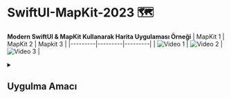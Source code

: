 # SwiftUI-MapKit-2023 🗺️
**Modern SwiftUI & MapKit Kullanarak Harita Uygulaması Örneği**
| MapKit 1 | MapKit 2 | Mapkit 3 |
|---------|---------|---------|
| ![Video 1](https://github.com/user-attachments/assets/01287560-ccf6-400b-89ab-be58d7efa810) | ![Video 2](https://github.com/user-attachments/assets/a745cd93-11ba-496f-a8bc-41e62361c545) | ![Video 3](https://github.com/user-attachments/assets/25890767-d9a1-40a3-9a68-6fb3e8aef338) |

 <details>
    <summary><h2>Uygulma Amacı</h2></summary>
    Proje Amacı
   Bu proje, iOS 17+ ve SwiftUI ile MapKit kullanarak nasıl modern bir harita uygulaması geliştirilebileceğini gösteren bir örnektir. Annotation'lar, tıklanabilir işaretçiler ve harita uygulamasına yönlendirme gibi özellikler içerir.
  </details>  

  
